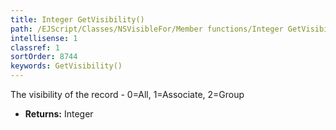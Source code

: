 ```yaml
---
title: Integer GetVisibility()
path: /EJScript/Classes/NSVisibleFor/Member functions/Integer GetVisibility()
intellisense: 1
classref: 1
sortOrder: 8744
keywords: GetVisibility()
---
```


The visibility of the record - 0=All, 1=Associate, 2=Group

* **Returns:** Integer


